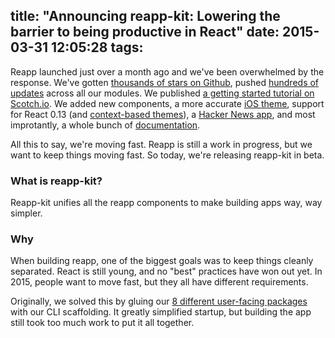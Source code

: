 title: "Announcing reapp-kit: Lowering the barrier to being productive in React"
date: 2015-03-31 12:05:28
tags:
---
Reapp launched just over a month ago and we've been overwhelmed by the response.
We've gotten [thousands of stars on Github](https://github.com/reapp/reapp), pushed [hundreds
of updates]() across all our modules. We published [a getting started tutorial on Scotch.io](https://scotch.io/tutorials/make-a-mobile-app-with-reactjs-in-30-minutes).
We added new components, a more accurate [iOS theme](http://reapp.io/), support for React 0.13
(and [context-based themes](http://reapp.io/docs-themes.html)), a [Hacker News app](https://itunes.apple.com/us/app/hacker-news-by-reapp/id972297110?mt=8),
and most improtantly, a whole bunch of [documentation](http://reapp.io/ui.html).

All this to say, we're moving fast. Reapp is still a work in progress, but
we want to keep things moving fast. So today, we're releasing reapp-kit in beta.

### What is reapp-kit?

Reapp-kit unifies all the reapp components to make building apps way, way simpler.

### Why

When building reapp, one of the biggest goals was to keep things cleanly separated.
React is still young, and no "best" practices have won out yet. In 2015, people
want to move fast, but they all have different requirements.

Originally, we solved this by gluing our [8 different user-facing packages](http://github.com/reapp)
with our CLI scaffolding. It greatly simplified startup, but building the app still
took too much work to put it all together.